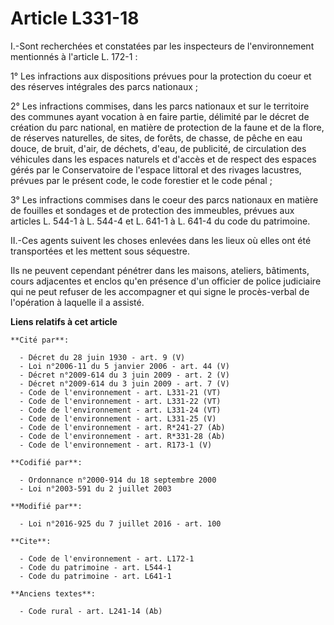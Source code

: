 # Article L331-18

I.-Sont recherchées et constatées par les inspecteurs de l'environnement mentionnés à l'article L. 172-1 : 

1° Les infractions aux dispositions prévues pour la protection du coeur et des réserves intégrales des parcs nationaux ; 

2° Les infractions commises, dans les parcs nationaux et sur le territoire des communes ayant vocation à en faire partie,
délimité par le décret de création du parc national, en matière de protection de la faune et de la flore, de réserves
naturelles, de sites, de forêts, de chasse, de pêche en eau douce, de bruit, d'air, de déchets, d'eau, de publicité, de
circulation des véhicules dans les espaces naturels et d'accès et de respect des espaces gérés par le Conservatoire de
l'espace littoral et des rivages lacustres, prévues par le présent code, le code forestier et le code pénal ; 

3° Les infractions commises dans le coeur des parcs nationaux en matière de fouilles et sondages et de protection des
immeubles, prévues aux articles L. 544-1 à L. 544-4 et L. 641-1 à L. 641-4 du code du patrimoine. 

II.-Ces agents suivent les choses enlevées dans les lieux où elles ont été transportées et les mettent sous séquestre. 

Ils ne peuvent cependant pénétrer dans les maisons, ateliers, bâtiments, cours adjacentes et enclos qu'en présence d'un
officier de police judiciaire qui ne peut refuser de les accompagner et qui signe le procès-verbal de l'opération à laquelle
il a assisté.

**Liens relatifs à cet article**

	**Cité par**:

	  - Décret du 28 juin 1930 - art. 9 (V)
	  - Loi n°2006-11 du 5 janvier 2006 - art. 44 (V)
	  - Décret n°2009-614 du 3 juin 2009 - art. 2 (V)
	  - Décret n°2009-614 du 3 juin 2009 - art. 7 (V)
	  - Code de l'environnement - art. L331-21 (VT)
	  - Code de l'environnement - art. L331-22 (VT)
	  - Code de l'environnement - art. L331-24 (VT)
	  - Code de l'environnement - art. L331-25 (V)
	  - Code de l'environnement - art. R*241-27 (Ab)
	  - Code de l'environnement - art. R*331-28 (Ab)
	  - Code de l'environnement - art. R173-1 (V)

	**Codifié par**:

	  - Ordonnance n°2000-914 du 18 septembre 2000
	  - Loi n°2003-591 du 2 juillet 2003

	**Modifié par**:

	  - Loi n°2016-925 du 7 juillet 2016 - art. 100

	**Cite**:

	  - Code de l'environnement - art. L172-1
	  - Code du patrimoine - art. L544-1
	  - Code du patrimoine - art. L641-1

	**Anciens textes**:

	  - Code rural - art. L241-14 (Ab)
